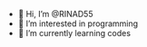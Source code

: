 - 👋 Hi, I’m @RINAD55
-  👀 I’m interested in programming 
- 🌱 I’m currently learning codes


<!---
RINAD55/RINAD55 is a ✨ special ✨ repository because its `README.md` (this file) appears on your GitHub profile.
You can click the Preview link to take a look at your changes.
--->
